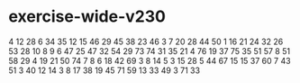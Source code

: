 # exercise-wide-v230
4
12
28
6
34
35
12
15
46
29
45
38
23
46
3
7
20
28
44
50
1
16
21
24
32
26
53
28
10
8
9
6
47
25
47
32
54
29
73
74
31
35
21
4
76
19
37
75
35
51
57
8
51
58
29
4
19
21
50
74
7
8
6
18
42
69
3
8
14
5
3
15
28
5
44
67
15
15
37
60
7
43
51
3
40
12
14
3
8
17
38
19
45
71
59
13
33
49
3
71
33
